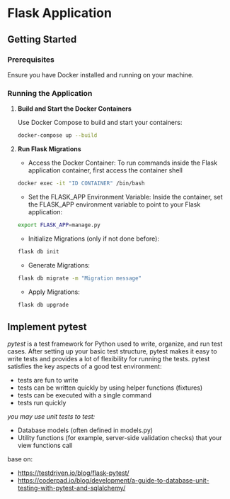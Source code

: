# Flask Application

## Getting Started

### Prerequisites

Ensure you have Docker installed and running on your machine.

### Running the Application

1. **Build and Start the Docker Containers**

   Use Docker Compose to build and start your containers:

   ```bash
   docker-compose up --build
   ```

2. **Run Flask Migrations**

    - Access the Docker Container: To run commands inside the Flask application container, first access the container shell
    ```bash
    docker exec -it "ID CONTAINER" /bin/bash
    ```

    - Set the FLASK_APP Environment Variable: Inside the container, set the FLASK_APP environment variable to point to your Flask application:

    ```bash
    export FLASK_APP=manage.py
    ```

    - Initialize Migrations (only if not done before):

    ```bash
    flask db init
    ```

    - Generate Migrations:
    ```bash
    flask db migrate -m "Migration message"
    ```

    - Apply Migrations:
    ```bash
    flask db upgrade
    ```

## Implement pytest

*pytest* is a test framework for Python used to write, organize, and run test cases. After setting up your basic test structure, pytest makes it easy to write tests and provides a lot of flexibility for running the tests. pytest satisfies the key aspects of a good test environment:

- tests are fun to write
- tests can be written quickly by using helper functions (fixtures)
- tests can be executed with a single command
- tests run quickly

*you may use unit tests to test:*

- Database models (often defined in models.py)
- Utility functions (for example, server-side validation checks) that your view functions call

base on:
- https://testdriven.io/blog/flask-pytest/
- https://coderpad.io/blog/development/a-guide-to-database-unit-testing-with-pytest-and-sqlalchemy/





